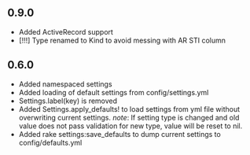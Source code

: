 ## 0.9.0

- Added ActiveRecord support
- [!!!] Type renamed to Kind to avoid messing with AR STI column

## 0.6.0

- Added namespaced settings
- Added loading of default settings from config/settings.yml
- Settings.label(key) is removed
- Added Settings.apply_defaults! to load settings from yml file without
  overwriting current settings.
  *note*: If setting type is changed and old value does not pass validation for
  new type, value will be reset to nil.
- Added rake settings:save_defaults to dump current settings to
  config/defaults.yml
